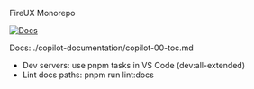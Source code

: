 FireUX Monorepo

[![Docs](https://img.shields.io/badge/Docs-Copilot%20ToC-blue)](./copilot-documentation/copilot-00-toc.md)

Docs: ./copilot-documentation/copilot-00-toc.md

- Dev servers: use pnpm tasks in VS Code (dev:all-extended)
- Lint docs paths: pnpm run lint:docs